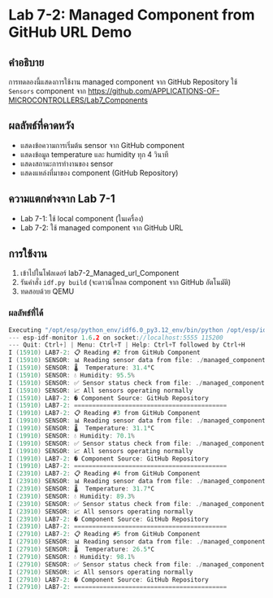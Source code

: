 # Lab 7-2: Managed Component from GitHub URL Demo

## คำอธิบาย
การทดลองนี้แสดงการใช้งาน managed component จาก GitHub Repository
ใช้ `Sensors` component จาก https://github.com/APPLICATIONS-OF-MICROCONTROLLERS/Lab7_Components

## ผลลัพธ์ที่คาดหวัง
- แสดงข้อความการเริ่มต้น sensor จาก GitHub component
- แสดงข้อมูล temperature และ humidity ทุก 4 วินาที
- แสดงสถานะการทำงานของ sensor
- แสดงแหล่งที่มาของ component (GitHub Repository)

## ความแตกต่างจาก Lab 7-1
- Lab 7-1: ใช้ local component (ในเครื่อง)
- Lab 7-2: ใช้ managed component จาก GitHub URL

## การใช้งาน
1. เข้าไปในโฟลเดอร์ lab7-2_Managed_url_Component
2. รันคำสั่ง `idf.py build` (จะดาวน์โหลด component จาก GitHub อัตโนมัติ)
3. ทดสอบด้วย QEMU
### ผลลัพธ์ที่ได้
```c
Executing "/opt/esp/python_env/idf6.0_py3.12_env/bin/python /opt/esp/idf/tools/idf_monitor.py -p socket://localhost:5555 -b 115200 --toolchain-prefix xtensa-esp32-elf- --target esp32 --revision 0 /project/lab7-2_Managed_url_Component/build/lab7-2.elf /project/lab7-2_Managed_url_Component/build/bootloader/bootloader.elf -m '/opt/esp/python_env/idf6.0_py3.12_env/bin/python' '/opt/esp/idf/tools/idf.py'"...
--- esp-idf-monitor 1.6.2 on socket://localhost:5555 115200
--- Quit: Ctrl+] | Menu: Ctrl+T | Help: Ctrl+T followed by Ctrl+H
I (15910) LAB7-2: 📋 Reading #2 from GitHub Component
I (15910) SENSOR: 📊 Reading sensor data from file: ./managed_components/lab7_components/Sensors/sensor.c, line: 18
I (15910) SENSOR: 🌡️  Temperature: 31.4°C
I (15910) SENSOR: 💧 Humidity: 95.5%
I (15910) SENSOR: ✅ Sensor status check from file: ./managed_components/lab7_components/Sensors/sensor.c, line: 30
I (15910) SENSOR: 📈 All sensors operating normally
I (15910) LAB7-2: � Component Source: GitHub Repository
I (15910) LAB7-2: ==========================================
I (19910) LAB7-2: 📋 Reading #3 from GitHub Component
I (19910) SENSOR: 📊 Reading sensor data from file: ./managed_components/lab7_components/Sensors/sensor.c, line: 18
I (19910) SENSOR: 🌡️  Temperature: 31.1°C
I (19910) SENSOR: 💧 Humidity: 70.1%
I (19910) SENSOR: ✅ Sensor status check from file: ./managed_components/lab7_components/Sensors/sensor.c, line: 30
I (19910) SENSOR: 📈 All sensors operating normally
I (19910) LAB7-2: � Component Source: GitHub Repository
I (19910) LAB7-2: ==========================================
I (23910) LAB7-2: 📋 Reading #4 from GitHub Component
I (23910) SENSOR: 📊 Reading sensor data from file: ./managed_components/lab7_components/Sensors/sensor.c, line: 18
I (23910) SENSOR: 🌡️  Temperature: 31.7°C
I (23910) SENSOR: 💧 Humidity: 89.3%
I (23910) SENSOR: ✅ Sensor status check from file: ./managed_components/lab7_components/Sensors/sensor.c, line: 30
I (23910) SENSOR: 📈 All sensors operating normally
I (23910) LAB7-2: � Component Source: GitHub Repository
I (23910) LAB7-2: ==========================================
I (27910) LAB7-2: 📋 Reading #5 from GitHub Component
I (27910) SENSOR: 📊 Reading sensor data from file: ./managed_components/lab7_components/Sensors/sensor.c, line: 18
I (27910) SENSOR: 🌡️  Temperature: 26.5°C
I (27910) SENSOR: 💧 Humidity: 98.1%
I (27910) SENSOR: ✅ Sensor status check from file: ./managed_components/lab7_components/Sensors/sensor.c, line: 30
I (27910) SENSOR: 📈 All sensors operating normally
I (27910) LAB7-2: � Component Source: GitHub Repository
I (27910) LAB7-2: ==========================================
```